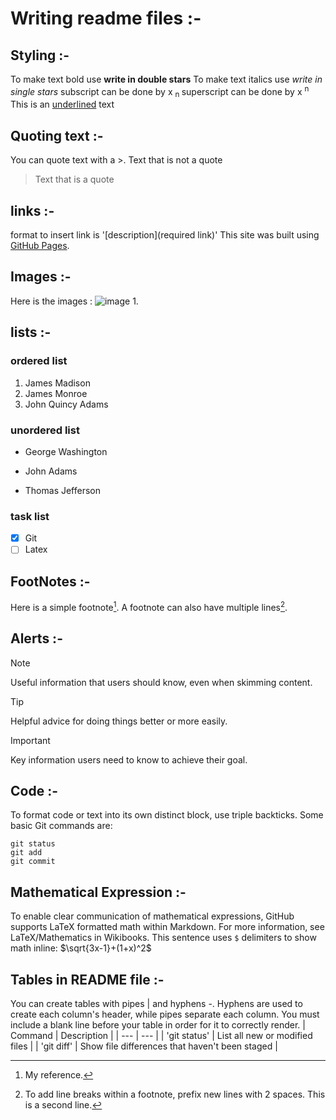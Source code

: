 # Writing readme files :-
## Styling :-
To make text bold use **write in double stars**
To make text italics use *write in single stars*
subscript can be done by x <sub> n </sub>
superscript can be done by x <sup> n </sup>
This is an <ins>underlined</ins> text
## Quoting text :-
You can quote text with a >.
Text that is not a quote
> Text that is a quote
## links :-
format to insert link is '[description](required link)'
This site was built using [GitHub Pages](https://pages.github.com/).
## Images :-
Here is the images :
![image 1](https://astrix.security/wp-content/uploads/2024/05/GitHub-Apps-Bug-Created-Significant-3rd-Party-Risk_-How-You-Can-Stay-Protected-1.png).
## lists :-
### ordered list
1. James Madison
2. James Monroe
3. John Quincy Adams
### unordered list
- George Washington
* John Adams
+ Thomas Jefferson
### task list
- [x] Git
- [ ] Latex
## FootNotes :-
Here is a simple footnote[^1].
A footnote can also have multiple lines[^2].
[^1]: My reference.
[^2]: To add line breaks within a footnote, prefix new lines with 2 spaces.
  This is a second line.
## Alerts :-
> [!NOTE]
> Useful information that users should know, even when skimming content.

> [!TIP]
> Helpful advice for doing things better or more easily.

> [!IMPORTANT]
> Key information users need to know to achieve their goal.
## Code :-
To format code or text into its own distinct block, use triple backticks.
Some basic Git commands are:
```
git status
git add
git commit
```
## Mathematical Expression :-
To enable clear communication of mathematical expressions, GitHub supports LaTeX formatted math within Markdown. For more information, see LaTeX/Mathematics in Wikibooks.
This sentence uses `$` delimiters to show math inline:  $\sqrt{3x-1}+(1+x)^2$

## Tables in README file :-
You can create tables with pipes | and hyphens -. Hyphens are used to create each column's header, while pipes separate each column. You must include a blank line before your table in order for it to correctly render.
| Command | Description |
| --- | --- |
| 'git status' | List all new or modified files |
| 'git diff' | Show file differences that haven't been staged |





